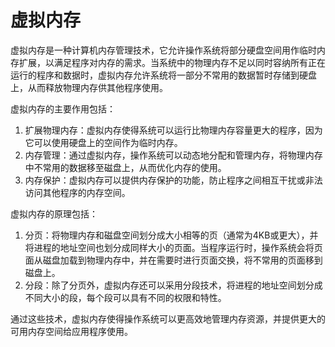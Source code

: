 # 虚拟内存

虚拟内存是一种计算机内存管理技术，它允许操作系统将部分硬盘空间用作临时内存扩展，以满足程序对内存的需求。当系统中的物理内存不足以同时容纳所有正在运行的程序和数据时，虚拟内存允许系统将一部分不常用的数据暂时存储到硬盘上，从而释放物理内存供其他程序使用。

虚拟内存的主要作用包括：
1. 扩展物理内存：虚拟内存使得系统可以运行比物理内存容量更大的程序，因为它可以使用硬盘上的空间作为临时内存。
2. 内存管理：通过虚拟内存，操作系统可以动态地分配和管理内存，将物理内存中不常用的数据移至磁盘上，从而优化内存的使用。
3. 内存保护：虚拟内存可以提供内存保护的功能，防止程序之间相互干扰或非法访问其他程序的内存空间。

虚拟内存的原理包括：
1. 分页：将物理内存和磁盘空间划分成大小相等的页（通常为4KB或更大），并将进程的地址空间也划分成同样大小的页面。当程序运行时，操作系统会将页面从磁盘加载到物理内存中，并在需要时进行页面交换，将不常用的页面移到磁盘上。
2. 分段：除了分页外，虚拟内存还可以采用分段技术，将进程的地址空间划分成不同大小的段，每个段可以具有不同的权限和特性。

通过这些技术，虚拟内存使得操作系统可以更高效地管理内存资源，并提供更大的可用内存空间给应用程序使用。